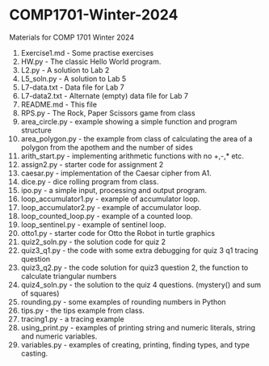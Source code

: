 # COMP1701-Winter-2024
Materials for COMP 1701 Winter 2024

1. Exercise1.md - Some practise exercises
2. HW.py - The classic Hello World program.
3. L2.py - A solution to Lab 2
4. L5_soln.py - A solution to Lab 5
5. L7-data.txt - Data file for Lab 7
6. L7-data2.txt - Alternate (empty) data file for Lab 7
7. README.md - This file
8. RPS.py - The Rock, Paper Scissors game from class 
9. area_circle.py - example showing a simple function and program structure
10. area_polygon.py - the example from class of calculating the area of a polygon from the apothem and the number of sides
11. arith_start.py - implementing arithmetic functions with no +,-,* etc. 
12. assign2.py - starter code for assignment 2
13. caesar.py - implementation of the Caesar cipher from A1.
14. dice.py - dice rolling program from class. 
15. ipo.py - a simple input, processing and output program.
16. loop_accumulator1.py - example of accumulator loop.
17. loop_accumulator2.py - example of accumulator loop.
18. loop_counted_loop.py - example of a counted loop.
19. loop_sentinel.py - example of sentinel loop. 
20. otto1.py - starter code for Otto the Robot in turtle graphics
21. quiz2_soln.py - the solution code for quiz 2
22. quiz3_q1.py - the code with some extra debugging for quiz 3 q1 tracing question
23. quiz3_q2.py - the code solution for quiz3 question 2, the function to calculate triangular numbers
24. quiz4_soln.py - the solution to the quiz 4 questions. (mystery() and sum of squares) 
25. rounding.py - some examples of rounding numbers in Python
26. tips.py - the tips example from class.
27. tracing1.py - a tracing example 
28. using_print.py - examples of printing string and numeric literals, string and numeric variables.
29. variables.py - examples of creating, printing, finding types, and type casting.

